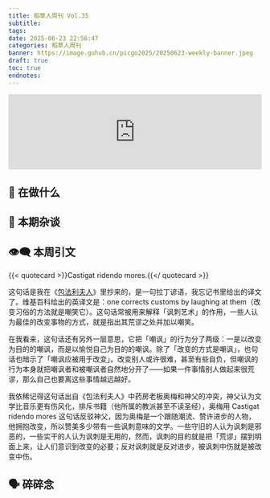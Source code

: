 ```yaml
---
title: 稻草人周刊 Vol.35
subtitle: 
tags:
date: 2025-06-23 22:56:47
categories: 稻草人周刊
banner: https://image.guhub.cn/picgo2025/20250623-weekly-banner.jpeg
draft: true
toc: true
endnotes:
---
```


<iframe allow="autoplay *; encrypted-media *;" frameborder="0" height="150" style="width:100%;max-width:660px;overflow:hidden;background:transparent;" sandbox="allow-forms allow-popups allow-same-origin allow-scripts allow-storage-access-by-user-activation allow-top-navigation-by-user-activation" src="https://embed.music.apple.com/cn/album/favorite-crime/1582277315?i=1582277657"></iframe>
<!--more-->

## 🙋 在做什么


## 💬 本期杂谈



## 👁️‍🗨️ 本周引文

{{< quotecard >}}Castigat ridendo mores.{{</ quotecard >}}

这句话是我在《[包法利夫人](/library/2025/包法利夫人/)》里抄来的，是一句拉丁谚语，我忘记书里给出的译文了。维基百科给出的英译文是：one corrects customs by laughing at them（改变习俗的方法就是嘲笑它）。这句话常被用来解释「讽刺艺术」的作用，一些人认为最佳的改变事物的方式，就是指出其荒谬之处并加以嘲笑。

在我看来，这句话还有另外一层意思，它把「嘲讽」的行为分了两级：一是以改变为目的的嘲讽，而是以愉悦自己为目的的嘲讽。除了「改变的方式是嘲讽」，也句话也暗示了「嘲讽应被用于改变」。改变别人或许很难，甚至有些自负，但嘲讽的行为本身就把嘲讽者和被嘲讽者自然地分开了——如果一件事情别人做起来很荒谬，那么自己也要离这些事情越远越好。

我依稀记得这句话出自《包法利夫人》中药房老板奥梅和神父的冲突，神父认为文学比音乐更有伤风化，排斥书籍（他所属的教派甚至不读圣经），奥梅用 Castigat ridendo mores 这句话反驳神父，因为奥梅是一个跟随潮流、赞许进步的人物，他拥抱改变，所以赞美多少带有一些讽刺意味的文学。一些守旧的人认为讽刺是邪恶的，一些实干的人认为讽刺是无用的，然而，讽刺的目的就是把「荒谬」摆到明面上来，让人们意识到改变的必要；反对讽刺就是反对进步，被讽刺中伤就是被改变中伤。

## 🗣️ 碎碎念

